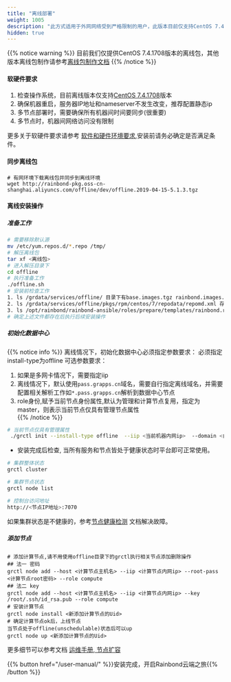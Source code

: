```yaml
---
title: "离线部署"
weight: 1005
description: "此方式适用于外网网络受到严格限制的用户，此版本目前仅支持CentOS 7.4.1708系统。"
hidden: true
---
```


{{% notice warning %}}
目前我们仅提供CentOS 7.4.1708版本的离线包，其他版本离线包制作请参考[离线包制作文档](/user-operations/op-guide/offline-package/)
{{% /notice %}}

#### 软硬件要求

1. 检查操作系统，目前离线版本仅支持[CentOS 7.4.1708](http://goodrain-pkg.oss-cn-shanghai.aliyuncs.com/system/CentOS/CentOS-7-x86_64-Minimal-1708.iso)版本
2. 确保机器重启，服务器IP地址和nameserver不发生改变，推荐配置静态ip
3. 多节点部署时，需要确保所有机器间时间要同步(很重要)
4. 多节点时，机器间网络访问没有限制

更多关于软硬件要求请参考 [软件和硬件环境要求](/user-operations/op-guide/recommendation/),安装前请务必确定是否满足条件。

#### 同步离线包

```
# 有网环境下载离线包并同步到离线环境
wget http://rainbond-pkg.oss-cn-shanghai.aliyuncs.com/offline/dev/offline.2019-04-15-5.1.3.tgz
```

#### 离线安装操作

##### 准备工作
```bash
# 需要移除默认源
mv /etc/yum.repos.d/*.repo /tmp/
# 解压离线包
tar xf <离线包>
# 进入解压目录下
cd offline
# 执行准备工作
./offline.sh
# 安装前检查工作
1. ls /grdata/services/offline/ 目录下有base.images.tgz rainbond.images.tgz这两个文件
2. ls /grdata/services/offline/pkgs/rpm/centos/7/repodata/repomd.xml 存在这个文件
3. ls /opt/rainbond/rainbond-ansible/roles/prepare/templates/rainbond.repo.j2 存在这个文件
# 确定上述文件都存在后执行后续安装操作
```

##### 初始化数据中心
 
{{% notice info %}}
离线情况下，初始化数据中心必须指定参数要求： 必须指定install-type为offline 可选参数要求：  
1. 如果是多网卡情况下，需要指定iip  
2. 离线情况下，默认使用`pass.grapps.cn`域名，需要自行指定离线域名，并需要配置相关解析工作如`*.pass.grapps.cn`解析到数据中心节点  
3. role身份,赋予当前节点身份属性,默认为管理和计算节点复用，指定为master，则表示当前节点仅具有管理节点属性  
{{% /notice %}}

```bash
# 当前节点仅具有管理属性
 ./grctl init --install-type offline  --iip <当前机器内网ip>  --domain <自定义域名> [--role master]
```

* 安装完成后检查, 当所有服务和节点皆处于健康状态时平台即可正常使用。

```bash
# 集群整体状态
grctl cluster

# 集群节点状态
grctl node list

# 控制台访问地址
http://<节点IP地址>:7070
```
如果集群状态是不健康的，参考[节点健康检测](/user-operations/management/node-health/) 文档解决故障。

##### 添加节点

```
# 添加计算节点,请不用使用offline目录下的grctl执行相关节点添加删除操作
## 法一 密码
grctl node add --host <计算节点主机名> --iip <计算节点内网ip> --root-pass <计算节点root密码> --role compute
## 法二 key
grctl node add --host <计算节点主机名> --iip <计算节点内网ip> --key /root/.ssh/id_rsa.pub --role compute
# 安装计算节点
grctl node install <新添加计算节点的Uid>
# 确定计算节点ok后，上线节点
当节点处于offline(unschedulable)状态后可以up
grctl node up <新添加计算节点的Uid>
```

更多细节可以参考文档 [运维手册, 节点扩容](/user-operations/management/add-node/) 

{{% button href="/user-manual/" %}}安装完成，开启Rainbond云端之旅{{% /button %}}


